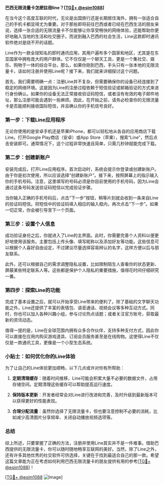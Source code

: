 **巴西无限流量卡怎麽註冊line？[[TG💪+ @esim1088](https://t.me/s/esim1088)]**

在当今这个高度互联的时代，无论是出国旅行还是长期居住海外，拥有一张适合自己的手机卡都显得尤为重要。对于那些即将前往巴西或者已经在巴西生活的朋友来说，选择一张合适的无限流量卡不仅能够让你享受畅快的网络体验，还能帮助你更好地融入当地的生活和社交圈子。而说到融入巴西的社会生活，Line这款即时通讯软件绝对是绕不开的话题。

Line作为一款全球知名的即时通讯应用，其用户遍布多个国家和地区，尤其是在东亚国家中拥有庞大的用户群体。它不仅仅是一个聊天工具，更是一个集社交、娱乐、购物于一体的综合平台。那么，如果你刚到巴西，手头只有一张本地的无限流量卡，该如何注册并使用Line呢？接下来，我们就来详细探讨这个问题。

首先，我们需要明确一点：注册Line并不复杂，但需要确保你的设备已经连接到了稳定的网络环境。这是因为Line的注册过程依赖于短信验证或邮箱验证的方式来进行身份确认。如果你的设备无法正常接收验证码短信，或者没有有效的电子邮件地址，那么注册可能会遇到一些麻烦。因此，在开始之前，请务必检查你的无限流量卡是否能顺利接收国际短信，并且确认你的手机信号良好。

### **第一步：下载Line应用程序**
无论你使用的是安卓手机还是苹果iPhone，都可以轻松地从各自的应用商店下载Line。打开Google Play商店（安卓）或App Store（苹果），搜索“Line”，然后点击安装即可。通常情况下，这个过程非常快速且简单，只需几秒钟就能完成下载。

### **第二步：创建新账户**
安装完成后，打开Line应用程序。首次启动时，系统会提示你登录或创建新账户。由于你是初次使用，所以应该选择“创建新账户”。接下来，按照屏幕上的指示输入你的手机号码。注意，这里填写的号码必须是你目前使用的手机号码，因为Line会通过这条号码发送验证码短信以完成验证步骤。

当你输入正确的手机号码后，点击“下一步”按钮，稍等片刻就会收到一条来自Line的验证码短信。将短信中的验证码填入相应的输入框内，再次点击“下一步”。如果一切正常，你会被引导至下一个页面。

### **第三步：设置个人信息**
成功验证身份之后，你就进入了Line的主界面。此时，你需要完善个人资料以便更好地使用该服务。主要包括上传头像、填写昵称以及添加好友等功能。这些信息可以根据个人喜好自由设定，不过建议尽量选择容易辨认的名字，这样方便以后与朋友联系。

此外，还可以根据自己的需求调整隐私设置，比如限制陌生人查看你的状态更新、屏蔽某些特定联系人等。这些都是保护个人隐私的重要措施，值得花时间仔细研究一番。

### **第四步：探索Line的功能**
完成了基本设置之后，就可以开始享受Line带来的便利了。除了基础的文字聊天功能之外，Line还提供了丰富的表情包、语音通话、视频会议等多种互动方式。同时，你也可以加入各种兴趣小组，参与讨论热点话题；或者关注官方账号，获取最新的资讯动态。

值得一提的是，Line在全球范围内拥有众多合作伙伴，支持多种支付方式，因此你可以直接在应用内购买游戏道具、订阅会员服务甚至是在线购物。这使得Line不仅仅是一款通讯工具，更像是一个小型生态系统。

### **小贴士：如何优化你的Line体验**
为了让自己的Line体验更加顺畅，以下几点或许对你有所帮助：

1. **定期清理缓存**：随着时间推移，Line可能会积累大量不必要的数据文件，占用存储空间。定期清理这些缓存可以帮助提高运行速度。
   
2. **保持版本更新**：开发者经常会对Line进行改进和完善，及时升级到最新版本可以获得更好的性能表现。
   
3. **合理分配流量**：虽然你选择了无限流量卡，但也要注意控制不必要的消耗，比如减少高清图片分享频率、关闭自动播放视频选项等。

### **总结**
综上所述，只要掌握了正确的方法，注册并使用Line其实并不是一件难事。借助巴西提供的无限流量卡，你可以随时随地畅享互联网的美好。当然，除了Line之外，还有许多其他优秀的社交软件可供选择，关键在于找到最适合自己的那一款。希望这篇文章能为正在考虑如何利用巴西无限流量卡的朋友提供有用的参考[[TG💪+ @esim1088](https://t.me/s/esim1088)]！

[[TG💪+ @esim1088](https://t.me/s/esim1088) ![Image](https://i.postimg.cc/4NQfJmqS/Snipaste-2025-05-13-00-14-12.png)]
